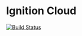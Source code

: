 # Ignition Cloud
[![Build Status](https://travis-ci.org/ignition-cloud/ignition-cloud.github.io.svg?branch=staging)](https://travis-ci.org/ignition-cloud/ignition-cloud.github.io)